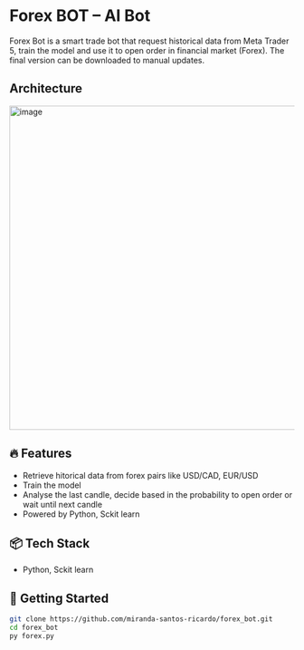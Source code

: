 # Forex BOT – AI Bot

Forex Bot  is a smart trade bot that request historical data from Meta Trader 5, train the model and use it to open order in financial market (Forex).
The final version can be downloaded to manual updates.

## Architecture

<img width="572" alt="image" src="https://github.com/user-attachments/assets/7b7560eb-e485-469f-9500-f25a18dc90c7" />

## 🔥 Features
- Retrieve hitorical data from forex pairs like USD/CAD, EUR/USD
- Train the model 
- Analyse the last candle, decide based in the probability to open order or wait until next candle
- Powered by Python, Sckit learn

## 📦 Tech Stack
- Python, Sckit learn

## 🚀 Getting Started

```bash
git clone https://github.com/miranda-santos-ricardo/forex_bot.git
cd forex_bot
py forex.py
